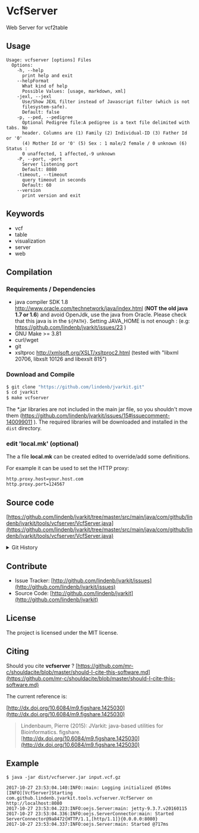# VcfServer

Web Server for vcf2table


## Usage

```
Usage: vcfserver [options] Files
  Options:
    -h, --help
      print help and exit
    --helpFormat
      What kind of help
      Possible Values: [usage, markdown, xml]
    -jexl, --jexl
      Use/Show JEXL filter instead of Javascript filter (which is not 
      filesystem-safe). 
      Default: false
    -p, --ped, --pedigree
      Optional Pedigree file:A pedigree is a text file delimited with tabs. No 
      header. Columns are (1) Family (2) Individual-ID (3) Father Id or '0' 
      (4) Mother Id or '0' (5) Sex : 1 male/2 female / 0 unknown (6) Status : 
      0 unaffected, 1 affected,-9 unknown
    -P, --port, -port
      Server listening port
      Default: 8080
    -timeout, --timeout
      query timeout in seconds
      Default: 60
    --version
      print version and exit

```


## Keywords

 * vcf
 * table
 * visualization
 * server
 * web


## Compilation

### Requirements / Dependencies

* java compiler SDK 1.8 http://www.oracle.com/technetwork/java/index.html (**NOT the old java 1.7 or 1.6**) and avoid OpenJdk, use the java from Oracle. Please check that this java is in the `${PATH}`. Setting JAVA_HOME is not enough : (e.g: https://github.com/lindenb/jvarkit/issues/23 )
* GNU Make >= 3.81
* curl/wget
* git
* xsltproc http://xmlsoft.org/XSLT/xsltproc2.html (tested with "libxml 20706, libxslt 10126 and libexslt 815")


### Download and Compile

```bash
$ git clone "https://github.com/lindenb/jvarkit.git"
$ cd jvarkit
$ make vcfserver
```

The *.jar libraries are not included in the main jar file, so you shouldn't move them (https://github.com/lindenb/jvarkit/issues/15#issuecomment-140099011 ).
The required libraries will be downloaded and installed in the `dist` directory.

### edit 'local.mk' (optional)

The a file **local.mk** can be created edited to override/add some definitions.

For example it can be used to set the HTTP proxy:

```
http.proxy.host=your.host.com
http.proxy.port=124567
```
## Source code 

[https://github.com/lindenb/jvarkit/tree/master/src/main/java/com/github/lindenb/jvarkit/tools/vcfserver/VcfServer.java](https://github.com/lindenb/jvarkit/tree/master/src/main/java/com/github/lindenb/jvarkit/tools/vcfserver/VcfServer.java)


<details>
<summary>Git History</summary>

```
Fri Oct 27 23:58:05 2017 +0200 ; javascript for vcfserver ; https://github.com/lindenb/jvarkit/commit/2fbecaea195213025f9d860e7ba121887f247d2c
Fri Oct 27 19:58:25 2017 +0200 ; text output for server ; https://github.com/lindenb/jvarkit/commit/b146971af0577da23b25d84338d608325f9432c2
Fri Oct 27 18:13:18 2017 +0200 ; cont vcf server ; https://github.com/lindenb/jvarkit/commit/abc4d04da94e86f7d4955e24ffdec9632afd7bdc
Fri Oct 27 15:15:11 2017 +0200 ; adding vcf server and https://www.biostars.org/p/279942/#280255 ; https://github.com/lindenb/jvarkit/commit/3eabba0b8c06b88f90193f958e47a725d105216a
Fri Oct 27 13:05:17 2017 +0200 ; starting vcf server ; https://github.com/lindenb/jvarkit/commit/7a514c92bc44037f3f61538dfd1bf0147ac353af
```

</details>

## Contribute

- Issue Tracker: [http://github.com/lindenb/jvarkit/issues](http://github.com/lindenb/jvarkit/issues)
- Source Code: [http://github.com/lindenb/jvarkit](http://github.com/lindenb/jvarkit)

## License

The project is licensed under the MIT license.

## Citing

Should you cite **vcfserver** ? [https://github.com/mr-c/shouldacite/blob/master/should-I-cite-this-software.md](https://github.com/mr-c/shouldacite/blob/master/should-I-cite-this-software.md)

The current reference is:

[http://dx.doi.org/10.6084/m9.figshare.1425030](http://dx.doi.org/10.6084/m9.figshare.1425030)

> Lindenbaum, Pierre (2015): JVarkit: java-based utilities for Bioinformatics. figshare.
> [http://dx.doi.org/10.6084/m9.figshare.1425030](http://dx.doi.org/10.6084/m9.figshare.1425030)


## Example 

```
$ java -jar dist/vcfserver.jar input.vcf.gz

2017-10-27 23:53:04.140:INFO::main: Logging initialized @510ms
[INFO][VcfServer]Starting com.github.lindenb.jvarkit.tools.vcfserver.VcfServer on http://localhost:8080
2017-10-27 23:53:04.223:INFO:oejs.Server:main: jetty-9.3.7.v20160115
2017-10-27 23:53:04.336:INFO:oejs.ServerConnector:main: Started ServerConnector@9a8472{HTTP/1.1,[http/1.1]}{0.0.0.0:8080}
2017-10-27 23:53:04.337:INFO:oejs.Server:main: Started @717ms

```



